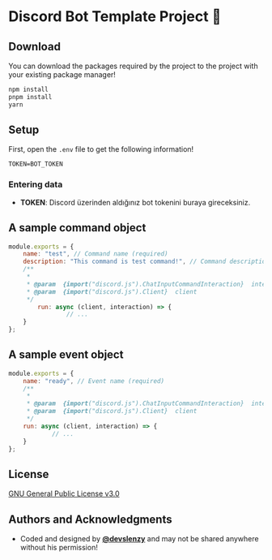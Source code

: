 # Discord Bot Template Project 🥳
## Download
You can download the packages required by the project to the project with your existing package manager!
```bash
npm install
pnpm install
yarn
```
## Setup
First, open the `.env` file to get the following information! 
```
TOKEN=BOT_TOKEN
```

### Entering data
-  **TOKEN**: Discord üzerinden aldığınız bot tokenini buraya gireceksiniz.

## A sample command object
```js
module.exports = {
	name: "test", // Command name (required)
	description: "This command is test command!", // Command description (required)
	/**
	 *
	 * @param  {import("discord.js").ChatInputCommandInteraction}  interaction
	 * @param  {import("discord.js").Client}  client
	 */
		run: async (client, interaction) => {
				// ...
	}
};
```

## A sample event object
```js
module.exports = {
	name: "ready", // Event name (required)
	/**
	 *
	 * @param  {import("discord.js").ChatInputCommandInteraction}  interaction
	 * @param  {import("discord.js").Client}  client
	 */
	run: async (client, interaction) => {
			// ...
	}
};
```

## License
[GNU General Public License v3.0](https://www.gnu.org/licenses/gpl-3.0.html)

## Authors and Acknowledgments
- Coded and designed by **[@devslenzy](https://discord.com/users/1070795507082985524)** and may not be shared anywhere without his permission!
